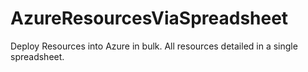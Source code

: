 # AzureResourcesViaSpreadsheet
Deploy Resources into Azure in bulk.  All resources detailed in a single spreadsheet.
